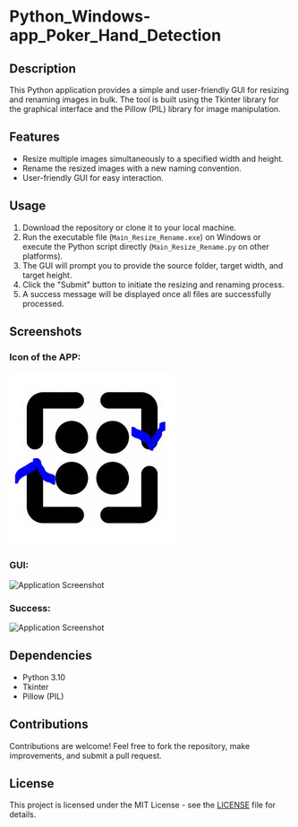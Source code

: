 # Python_Windows-app_Poker_Hand_Detection
## Description
This Python application provides a simple and user-friendly GUI for resizing and renaming images in bulk. The tool is built using the Tkinter library for the graphical interface and the Pillow (PIL) library for image manipulation.

## Features
- Resize multiple images simultaneously to a specified width and height.
- Rename the resized images with a new naming convention.
- User-friendly GUI for easy interaction.

## Usage
1. Download the repository or clone it to your local machine.
2. Run the executable file (`Main_Resize_Rename.exe`) on Windows or execute the Python script directly (`Main_Resize_Rename.py` on other platforms).
3. The GUI will prompt you to provide the source folder, target width, and target height.
4. Click the "Submit" button to initiate the resizing and renaming process.
5. A success message will be displayed once all files are successfully processed.

## Screenshots
### Icon of the APP:
![Application Screenshot](https://github.com/Zeaman/Python_Windows-app_Image_Resize_And_Rename/blob/main/iconOne.JPG)
### GUI:
![Application Screenshot](https://github.com/Zeaman/Python_app_Image_Resize_And_Rename/blob/main/application_screenshot.PNG)
### Success:
![Application Screenshot](https://github.com/Zeaman/Python_app_Image_Resize_And_Rename/blob/main/application_screenshot2.PNG)


## Dependencies
- Python 3.10
- Tkinter
- Pillow (PIL)

## Contributions
Contributions are welcome! Feel free to fork the repository, make improvements, and submit a pull request.

## License
This project is licensed under the MIT License - see the [LICENSE](LICENSE) file for details.
